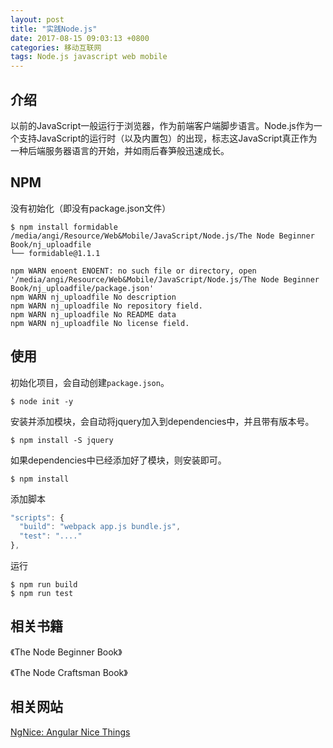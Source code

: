 ```yaml
---
layout: post
title: "实践Node.js"
date: 2017-08-15 09:03:13 +0800
categories: 移动互联网
tags: Node.js javascript web mobile
---
```


## 介绍

以前的JavaScript一般运行于浏览器，作为前端客户端脚步语言。Node.js作为一个支持JavaScript的运行时（以及内置包）的出现，标志这JavaScript真正作为一种后端服务器语言的开始，并如雨后春笋般迅速成长。

## NPM

没有初始化（即没有package.json文件）

```shell
$ npm install formidable
/media/angi/Resource/Web&Mobile/JavaScript/Node.js/The Node Beginner Book/nj_uploadfile
└── formidable@1.1.1 

npm WARN enoent ENOENT: no such file or directory, open '/media/angi/Resource/Web&Mobile/JavaScript/Node.js/The Node Beginner Book/nj_uploadfile/package.json'
npm WARN nj_uploadfile No description
npm WARN nj_uploadfile No repository field.
npm WARN nj_uploadfile No README data
npm WARN nj_uploadfile No license field.
```





## 使用

初始化项目，会自动创建`package.json`。

```shell
$ node init -y
```

安装并添加模块，会自动将jquery加入到dependencies中，并且带有版本号。

```shell
$ npm install -S jquery
```

如果dependencies中已经添加好了模块，则安装即可。

```shell
$ npm install
```



添加脚本

```javascript
"scripts": {
  "build": "webpack app.js bundle.js",
  "test": "...."
},
```

运行

```shell
$ npm run build
$ npm run test
```



## 相关书籍

《The Node Beginner Book》

《The Node Craftsman Book》

## 相关网站

[NgNice: Angular Nice Things](http://www.ngnice.com/)